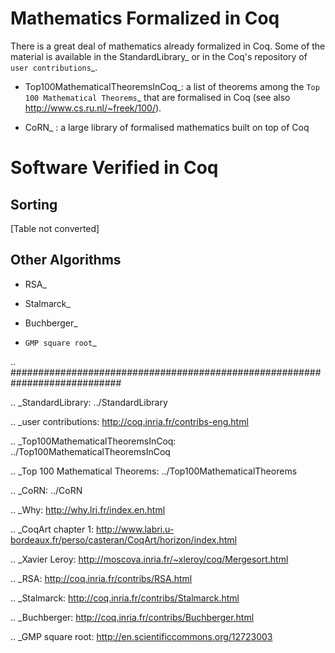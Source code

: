 Mathematics Formalized in Coq
=============================

There is a great deal of mathematics already formalized in Coq. Some of the material is available in the StandardLibrary_ or in the Coq's repository of `user contributions`_.

* Top100MathematicalTheoremsInCoq_: a list of theorems among the `Top 100 Mathematical Theorems`_ that are formalised in Coq (see also http://www.cs.ru.nl/~freek/100/).

* CoRN_ : a large library of formalised mathematics built on top of Coq

Software Verified in Coq
========================

Sorting
-------

[Table not converted]

Other Algorithms
----------------

* RSA_

* Stalmarck_

* Buchberger_

* `GMP square root`_

.. ############################################################################

.. _StandardLibrary: ../StandardLibrary

.. _user contributions: http://coq.inria.fr/contribs-eng.html

.. _Top100MathematicalTheoremsInCoq: ../Top100MathematicalTheoremsInCoq

.. _Top 100 Mathematical Theorems: ../Top100MathematicalTheorems

.. _CoRN: ../CoRN

.. _Why: http://why.lri.fr/index.en.html

.. _CoqArt chapter 1: http://www.labri.u-bordeaux.fr/perso/casteran/CoqArt/horizon/index.html

.. _Xavier Leroy: http://moscova.inria.fr/~xleroy/coq/Mergesort.html

.. _RSA: http://coq.inria.fr/contribs/RSA.html

.. _Stalmarck: http://coq.inria.fr/contribs/Stalmarck.html

.. _Buchberger: http://coq.inria.fr/contribs/Buchberger.html

.. _GMP square root: http://en.scientificcommons.org/12723003

